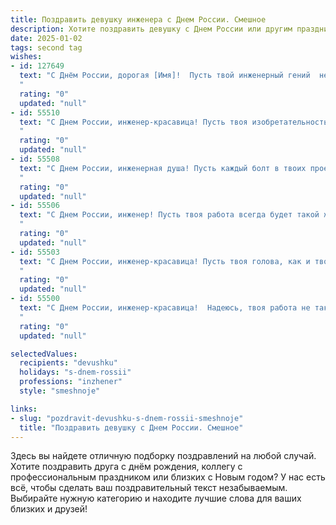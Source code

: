 ```yaml
---
title: Поздравить девушку инженера с Днем России. Смешное
description: Хотите поздравить девушку с Днем России или другим праздником? Наш ИИ создаст незабываемое поздравление, а вы обязательно выделитесь среди других.  
date: 2025-01-02
tags: second tag
wishes:
- id: 127649
  text: "С Днём России, дорогая [Имя]!  Пусть твой инженерный гений  не только строит мосты, но и помогает тебе ловко преодолевать все жизненные препятствия, даже если они окажутся сложнее, чем  сборка космического корабля из конструктора LEGO!  Желаю тебе крепких нервов (для работы и для отдыха),  ярких идей (и не только технических!) и  отличного настроения на весь день!
  "
  rating: "0"
  updated: "null"
- id: 55510
  text: "С Днем России, инженер-красавица! Пусть твоя изобретательность не знает границ, а твоим проектам всегда сопутствует удача, как будто ты  уже разработала вечный двигатель! 😉
  "
  rating: "0"
  updated: "null"
- id: 55508
  text: "С Днем России, инженерная душа! Пусть каждый болт в твоих проектах закручивается идеально, а схемы рисуются сами собой, ведь ты в своем деле - настоящий гений! 🎉🥳
  "
  rating: "0"
  updated: "null"
- id: 55506
  text: "С Днем России, инженер! Пусть твоя работа всегда будет такой же стабильной и надежной, как мост, который ты спроектировала, даже если иногда приходится подгонять болты, не снимая туфли на шпильке!
  "
  rating: "0"
  updated: "null"
- id: 55503
  text: "С Днем России, инженер-красавица! Пусть твоя голова, как и твои проекты, всегда будет в порядке, а твоя жизнь будет такой же стабильной и прочной, как железобетонный каркас! 😄🎉
  "
  rating: "0"
  updated: "null"
- id: 55500
  text: "С Днем России, инженер-красавица!  Надеюсь, твоя работа не такая сложная, как разгадка загадки \"что такое счастье\", потому что мы знаем, что ты способна на все! 💪🥰
  "
  rating: "0"
  updated: "null"

selectedValues:
  recipients: "devushku"
  holidays: "s-dnem-rossii"
  professions: "inzhener"
  style: "smeshnoje"

links:
- slug: "pozdravit-devushku-s-dnem-rossii-smeshnoje"
  title: "Поздравить девушку с Днем России. Смешное"
---
```


Здесь вы найдете отличную подборку поздравлений на любой случай.
Хотите поздравить друга с днём рождения, коллегу с профессиональным праздником или близких с Новым годом? У нас есть всё, чтобы сделать ваш поздравительный текст незабываемым. Выбирайте нужную категорию и находите лучшие слова для ваших близких и друзей!
